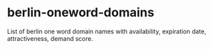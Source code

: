 # berlin-oneword-domains
List of berlin one word domain names with availability, expiration date, attractiveness, demand score.
